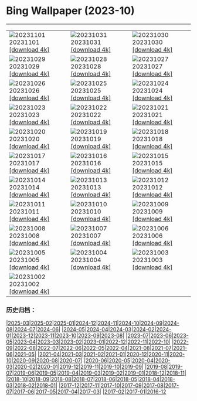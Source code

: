 # Bing Wallpaper (2023-10)
**************

<table><tr><td><img src="https://www.bing.com/th?id=OHR.AstoriaBridge_JA-JP5052562579_1920x1080.jpg" alt="20231101"> 20231101 <a href="https://www.bing.com/th?id=OHR.AstoriaBridge_JA-JP5052562579_UHD.jpg">[download 4k]</a></td><td><img src="https://www.bing.com/th?id=OHR.HalloweenCuteAI_JA-JP4715230706_1920x1080.jpg" alt="20231031"> 20231031 <a href="https://www.bing.com/th?id=OHR.HalloweenCuteAI_JA-JP4715230706_UHD.jpg">[download 4k]</a></td><td><img src="https://www.bing.com/th?id=OHR.GlenariffForest_JA-JP1774079251_1920x1080.jpg" alt="20231030"> 20231030 <a href="https://www.bing.com/th?id=OHR.GlenariffForest_JA-JP1774079251_UHD.jpg">[download 4k]</a></td></tr><tr><td><img src="https://www.bing.com/th?id=OHR.BourgesMarsh_JA-JP4265679422_1920x1080.jpg" alt="20231029"> 20231029 <a href="https://www.bing.com/th?id=OHR.BourgesMarsh_JA-JP4265679422_UHD.jpg">[download 4k]</a></td><td><img src="https://www.bing.com/th?id=OHR.FiveWinds_JA-JP4074287650_1920x1080.jpg" alt="20231028"> 20231028 <a href="https://www.bing.com/th?id=OHR.FiveWinds_JA-JP4074287650_UHD.jpg">[download 4k]</a></td><td><img src="https://www.bing.com/th?id=OHR.OldBridgeSkye_JA-JP3696006091_1920x1080.jpg" alt="20231027"> 20231027 <a href="https://www.bing.com/th?id=OHR.OldBridgeSkye_JA-JP3696006091_UHD.jpg">[download 4k]</a></td></tr><tr><td><img src="https://www.bing.com/th?id=OHR.ViennaAutumn_JA-JP3547270203_1920x1080.jpg" alt="20231026"> 20231026 <a href="https://www.bing.com/th?id=OHR.ViennaAutumn_JA-JP3547270203_UHD.jpg">[download 4k]</a></td><td><img src="https://www.bing.com/th?id=OHR.GrandStaircase_JA-JP3373019337_1920x1080.jpg" alt="20231025"> 20231025 <a href="https://www.bing.com/th?id=OHR.GrandStaircase_JA-JP3373019337_UHD.jpg">[download 4k]</a></td><td><img src="https://www.bing.com/th?id=OHR.FuzerCastle_JA-JP2974614535_1920x1080.jpg" alt="20231024"> 20231024 <a href="https://www.bing.com/th?id=OHR.FuzerCastle_JA-JP2974614535_UHD.jpg">[download 4k]</a></td></tr><tr><td><img src="https://www.bing.com/th?id=OHR.PoconosMaze_JA-JP2722442659_1920x1080.jpg" alt="20231023"> 20231023 <a href="https://www.bing.com/th?id=OHR.PoconosMaze_JA-JP2722442659_UHD.jpg">[download 4k]</a></td><td><img src="https://www.bing.com/th?id=OHR.JidaiMatsuri2023_JA-JP2436746215_1920x1080.jpg" alt="20231022"> 20231022 <a href="https://www.bing.com/th?id=OHR.JidaiMatsuri2023_JA-JP2436746215_UHD.jpg">[download 4k]</a></td><td><img src="https://www.bing.com/th?id=OHR.PersepolisRelief_JA-JP2088549399_1920x1080.jpg" alt="20231021"> 20231021 <a href="https://www.bing.com/th?id=OHR.PersepolisRelief_JA-JP2088549399_UHD.jpg">[download 4k]</a></td></tr><tr><td><img src="https://www.bing.com/th?id=OHR.PygmySloth_JA-JP1472166927_1920x1080.jpg" alt="20231020"> 20231020 <a href="https://www.bing.com/th?id=OHR.PygmySloth_JA-JP1472166927_UHD.jpg">[download 4k]</a></td><td><img src="https://www.bing.com/th?id=OHR.WaterLilyVietnam_JA-JP8591177657_1920x1080.jpg" alt="20231019"> 20231019 <a href="https://www.bing.com/th?id=OHR.WaterLilyVietnam_JA-JP8591177657_UHD.jpg">[download 4k]</a></td><td><img src="https://www.bing.com/th?id=OHR.KodiakAlaska_JA-JP8382026046_1920x1080.jpg" alt="20231018"> 20231018 <a href="https://www.bing.com/th?id=OHR.KodiakAlaska_JA-JP8382026046_UHD.jpg">[download 4k]</a></td></tr><tr><td><img src="https://www.bing.com/th?id=OHR.SpreadsheetDay_JA-JP8161682030_1920x1080.jpg" alt="20231017"> 20231017 <a href="https://www.bing.com/th?id=OHR.SpreadsheetDay_JA-JP8161682030_UHD.jpg">[download 4k]</a></td><td><img src="https://www.bing.com/th?id=OHR.GoldenEnchantments_JA-JP7939818582_1920x1080.jpg" alt="20231016"> 20231016 <a href="https://www.bing.com/th?id=OHR.GoldenEnchantments_JA-JP7939818582_UHD.jpg">[download 4k]</a></td><td><img src="https://www.bing.com/th?id=OHR.RingEclipse_JA-JP9257563062_1920x1080.jpg" alt="20231015"> 20231015 <a href="https://www.bing.com/th?id=OHR.RingEclipse_JA-JP9257563062_UHD.jpg">[download 4k]</a></td></tr><tr><td><img src="https://www.bing.com/th?id=OHR.RailwayDay2023_JA-JP6915793143_1920x1080.jpg" alt="20231014"> 20231014 <a href="https://www.bing.com/th?id=OHR.RailwayDay2023_JA-JP6915793143_UHD.jpg">[download 4k]</a></td><td><img src="https://www.bing.com/th?id=OHR.ViesteItaly_JA-JP5299332790_1920x1080.jpg" alt="20231013"> 20231013 <a href="https://www.bing.com/th?id=OHR.ViesteItaly_JA-JP5299332790_UHD.jpg">[download 4k]</a></td><td><img src="https://www.bing.com/th?id=OHR.AutumnHedgehog_JA-JP5112338279_1920x1080.jpg" alt="20231012"> 20231012 <a href="https://www.bing.com/th?id=OHR.AutumnHedgehog_JA-JP5112338279_UHD.jpg">[download 4k]</a></td></tr><tr><td><img src="https://www.bing.com/th?id=OHR.JohnDayFossil_JA-JP4939984855_1920x1080.jpg" alt="20231011"> 20231011 <a href="https://www.bing.com/th?id=OHR.JohnDayFossil_JA-JP4939984855_UHD.jpg">[download 4k]</a></td><td><img src="https://www.bing.com/th?id=OHR.SoprisSunrise_JA-JP4661289505_1920x1080.jpg" alt="20231010"> 20231010 <a href="https://www.bing.com/th?id=OHR.SoprisSunrise_JA-JP4661289505_UHD.jpg">[download 4k]</a></td><td><img src="https://www.bing.com/th?id=OHR.FremontPetroglyph_JA-JP4463942591_1920x1080.jpg" alt="20231009"> 20231009 <a href="https://www.bing.com/th?id=OHR.FremontPetroglyph_JA-JP4463942591_UHD.jpg">[download 4k]</a></td></tr><tr><td><img src="https://www.bing.com/th?id=OHR.Hanlu2023_JA-JP9061398422_1920x1080.jpg" alt="20231008"> 20231008 <a href="https://www.bing.com/th?id=OHR.Hanlu2023_JA-JP9061398422_UHD.jpg">[download 4k]</a></td><td><img src="https://www.bing.com/th?id=OHR.GrizzlyFalls_JA-JP3634717781_1920x1080.jpg" alt="20231007"> 20231007 <a href="https://www.bing.com/th?id=OHR.GrizzlyFalls_JA-JP3634717781_UHD.jpg">[download 4k]</a></td><td><img src="https://www.bing.com/th?id=OHR.TaughannockFalls_JA-JP2595507863_1920x1080.jpg" alt="20231006"> 20231006 <a href="https://www.bing.com/th?id=OHR.TaughannockFalls_JA-JP2595507863_UHD.jpg">[download 4k]</a></td></tr><tr><td><img src="https://www.bing.com/th?id=OHR.GentooJump_JA-JP8308957970_1920x1080.jpg" alt="20231005"> 20231005 <a href="https://www.bing.com/th?id=OHR.GentooJump_JA-JP8308957970_UHD.jpg">[download 4k]</a></td><td><img src="https://www.bing.com/th?id=OHR.TarantulaNebula_JA-JP8062980549_1920x1080.jpg" alt="20231004"> 20231004 <a href="https://www.bing.com/th?id=OHR.TarantulaNebula_JA-JP8062980549_UHD.jpg">[download 4k]</a></td><td><img src="https://www.bing.com/th?id=OHR.WhitsundaySwirl_JA-JP7715335529_1920x1080.jpg" alt="20231003"> 20231003 <a href="https://www.bing.com/th?id=OHR.WhitsundaySwirl_JA-JP7715335529_UHD.jpg">[download 4k]</a></td></tr><tr><td><img src="https://www.bing.com/th?id=OHR.VuittonFoundation_JA-JP7245155728_1920x1080.jpg" alt="20231002"> 20231002 <a href="https://www.bing.com/th?id=OHR.VuittonFoundation_JA-JP7245155728_UHD.jpg">[download 4k]</a></td><td></td><td></td></tr></table>

### 历史归档：

|[2025-03](/../2025-03/2025-03.md)|[2025-02](/../2025-02/2025-02.md)|[2025-01](/../2025-01/2025-01.md)|[2024-12](/../2024-12/2024-12.md)|[2024-11](/../2024-11/2024-11.md)|[2024-10](/../2024-10/2024-10.md)|[2024-09](/../2024-09/2024-09.md)|[2024-08](/../2024-08/2024-08.md)|[2024-07](/../2024-07/2024-07.md)|[2024-06](/../2024-06/2024-06.md)|
|[2024-05](/../2024-05/2024-05.md)|[2024-04](/../2024-04/2024-04.md)|[2024-03](/../2024-03/2024-03.md)|[2024-02](/../2024-02/2024-02.md)|[2024-01](/../2024-01/2024-01.md)|[2023-12](/../2023-12/2023-12.md)|[2023-11](/../2023-11/2023-11.md)|[2023-10](/2023-10.md)|[2023-09](/../2023-09/2023-09.md)|[2023-08](/../2023-08/2023-08.md)|
|[2023-07](/../2023-07/2023-07.md)|[2023-06](/../2023-06/2023-06.md)|[2023-05](/../2023-05/2023-05.md)|[2023-04](/../2023-04/2023-04.md)|[2023-03](/../2023-03/2023-03.md)|[2023-02](/../2023-02/2023-02.md)|[2023-01](/../2023-01/2023-01.md)|[2022-12](/../2022-12/2022-12.md)|[2022-11](/../2022-11/2022-11.md)|[2022-10](/../2022-10/2022-10.md)|
|[2022-09](/../2022-09/2022-09.md)|[2022-08](/../2022-08/2022-08.md)|[2022-07](/../2022-07/2022-07.md)|[2022-06](/../2022-06/2022-06.md)|[2022-05](/../2022-05/2022-05.md)|[2022-04](/../2022-04/2022-04.md)|[2021-08](/../2021-08/2021-08.md)|[2021-07](/../2021-07/2021-07.md)|[2021-06](/../2021-06/2021-06.md)|[2021-05](/../2021-05/2021-05.md)|
|[2021-04](/../2021-04/2021-04.md)|[2021-03](/../2021-03/2021-03.md)|[2021-02](/../2021-02/2021-02.md)|[2021-01](/../2021-01/2021-01.md)|[2020-12](/../2020-12/2020-12.md)|[2020-11](/../2020-11/2020-11.md)|[2020-10](/../2020-10/2020-10.md)|[2020-09](/../2020-09/2020-09.md)|[2020-08](/../2020-08/2020-08.md)|[2020-07](/../2020-07/2020-07.md)|
|[2020-06](/../2020-06/2020-06.md)|[2020-05](/../2020-05/2020-05.md)|[2020-04](/../2020-04/2020-04.md)|[2020-03](/../2020-03/2020-03.md)|[2020-02](/../2020-02/2020-02.md)|[2020-01](/../2020-01/2020-01.md)|[2019-12](/../2019-12/2019-12.md)|[2019-11](/../2019-11/2019-11.md)|[2019-10](/../2019-10/2019-10.md)|[2019-09](/../2019-09/2019-09.md)|
|[2019-08](/../2019-08/2019-08.md)|[2019-07](/../2019-07/2019-07.md)|[2019-06](/../2019-06/2019-06.md)|[2019-05](/../2019-05/2019-05.md)|[2019-04](/../2019-04/2019-04.md)|[2019-03](/../2019-03/2019-03.md)|[2019-02](/../2019-02/2019-02.md)|[2019-01](/../2019-01/2019-01.md)|[2018-12](/../2018-12/2018-12.md)|[2018-11](/../2018-11/2018-11.md)|
|[2018-10](/../2018-10/2018-10.md)|[2018-09](/../2018-09/2018-09.md)|[2018-08](/../2018-08/2018-08.md)|[2018-07](/../2018-07/2018-07.md)|[2018-06](/../2018-06/2018-06.md)|[2018-05](/../2018-05/2018-05.md)|[2018-04](/../2018-04/2018-04.md)|[2018-03](/../2018-03/2018-03.md)|[2018-02](/../2018-02/2018-02.md)|[2018-01](/../2018-01/2018-01.md)|
|[2017-12](/../2017-12/2017-12.md)|[2017-11](/../2017-11/2017-11.md)|[2017-10](/../2017-10/2017-10.md)|[2017-09](/../2017-09/2017-09.md)|[2017-08](/../2017-08/2017-08.md)|[2017-07](/../2017-07/2017-07.md)|[2017-06](/../2017-06/2017-06.md)|[2017-05](/../2017-05/2017-05.md)|[2017-04](/../2017-04/2017-04.md)|[2017-03](/../2017-03/2017-03.md)|
|[2017-02](/../2017-02/2017-02.md)|[2017-01](/../2017-01/2017-01.md)|[2016-12](/../2016-12/2016-12.md)